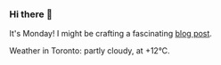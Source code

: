 ### Hi there :wave:

It's Monday! I might be crafting a fascinating [blog post](https://www.benjaminwuethrich.dev).

Weather in Toronto: partly cloudy, at +12°C.
